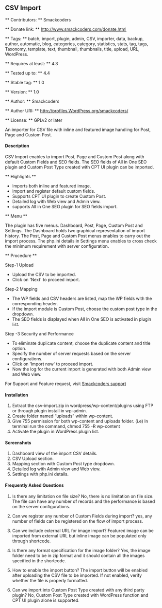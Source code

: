 ## CSV Import ##
** Contributors: ** Smackcoders

** Donate link: ** http://www.smackcoders.com/donate.html

** Tags: ** batch, import, plugin, admin, CSV, importer, data, backup, author, automatic, blog, categories, category, statistics, stats, tag, tags, Taxonomy, template, text, thumbnail, thumbnails, title, upload, URL, WordPress.

** Requires at least: ** 4.3

** Tested up to: ** 4.4

** Stable tag: ** 1.0

** Version: ** 1.0

** Author: ** Smackcoders

** Author URI: ** http://profiles.WordPress.org/smackcoders/

** License: ** GPLv2 or later

An importer for CSV file with inline and featured image handling for Post, Page and Custom Post.

#### Description #### 

CSV Import enables to import Post, Page and Custom Post along with default Custom Fields and SEO fields. The SEO fields of All in One SEO plugin and Custom Post Type created with CPT UI plugin can be imported. 

** Highlights **

* Imports both inline and featured image.
* Import and register default custom fields.
* Supports CPT UI plugin to create Custom Post.
* Detailed log with Web view and Admin view.
* supports All in One SEO plugin for SEO fields import.

** Menu **

The plugin has five menus. Dashboard, Post, Page, Custom Post and Settings. The Dashboard holds two graphical representation of import history. The Post, Page and Custom Post menus enables to carry out the import process. The php.ini details in Settings menu enables to cross check the minimum requirement with server configuration. 

** Procedure **

Step-1 Upload <br />

* Upload the CSV to be imported. <br />
* Click on 'Next' to proceed import. <br />

Step-2 Mapping <br />

* The WP fields and CSV headers are listed, map the WP fields with the corresponding header. <br />
* If the import module is Custom Post, choose the custom post type in the dropdown. <br />
* The SEO fields is displayed when All in One SEO is activated in plugin list.

Step -3 Security and Performance <br />

* To eliminate duplicate content, choose the duplicate content and title option. <br />
* Specify the number of server requests based on the server configurations. <br />
* Click on 'Import now' to proceed import. <br />
* Now the log for the current import is generated with both Admin view and Web view.

 

For Support and Feature request, visit <a href="https://smackcoders.freshdesk.com" target="_blank"> Smackcoders support </a>

#### Installation ####

1. Extract the csv-import.zip in wordpress/wp-content/plugins using FTP or through plugin install in wp-admin.
2. Create folder named “uploads”  within wp-content.
3. Give 755 permission for both wp-content and uploads folder. (i.e)
	In terminal run the command, chmod 755 -R wp-content
4. Activate the plugin in WordPress plugin list.

#### Screenshots ####

1. Dashboard view of the import CSV details.
2. CSV Upload section.
3. Mapping section with Custom Post type dropdown.
4. Detailed log with Admin view and Web view.
5. Settings with php.ini details.

#### Frequently Asked Questions ####

1. Is there any limitation on file size?
No, there is no limitation on file size. The file can have any number of records and the performance is based on the server configurations.

2. Can we register any number of Custom Fields during import?
yes, any number of fields can be registered on the flow of import process.

3. Can we include external URL for image import?
Featured image can be imported from external URL but inline image can be populated only through shortcode.

4. Is there any format specification for the image folder?
Yes, the image folder need to be in zip format and it should contain all the images specified in the shortcode. 

5. How to enable the import button?
The import button will be enabled after uploading the CSV file to be imported. If not enabled, verify whether the file is properly formatted.

6. Can we import into Custom Post Type created with any third party plugin?
No, Custom Post Type created with WordPress function and CPT UI plugin alone is supported.



